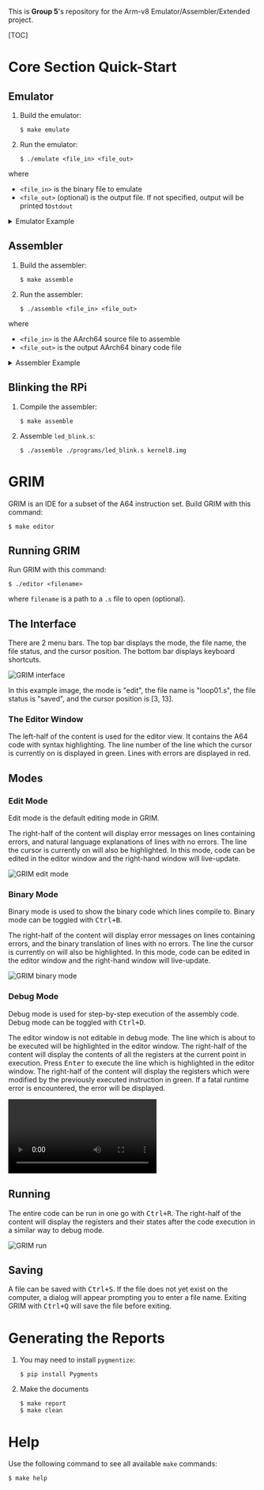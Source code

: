This is <b>Group 5</b>'s repository for the Arm-v8 Emulator/Assembler/Extended project.

[TOC]

# Core Section Quick-Start

## Emulator
1. Build the emulator:
    ```shell
    $ make emulate
    ```
2. Run the emulator:
    ```shell
    $ ./emulate <file_in> <file_out>
    ```
where
- `<file_in>` is the binary file to emulate
- `<file_out>` (optional) is the output file. If not specified, output will be printed to`stdout`

<details>
<summary>Emulator Example</summary>

```shell
$ ./emulate add01.bin add01.out
```
</details>

## Assembler
1. Build the assembler:
    ```shell
    $ make assemble
    ```
2. Run the assembler:
    ```shell
    $ ./assemble <file_in> <file_out>
    ```
where
- `<file_in>` is the AArch64 source file to assemble
- `<file_out>` is the output AArch64 binary code file

<details>
<summary>Assembler Example</summary>

```shell
$ ./assemble add01.s add01.bin
```
</details>

## Blinking the RPi
1. Compile the assembler:
    ```shell
    $ make assemble
    ```
2. Assemble `led_blink.s`:
    ```shell
    $ ./assemble ./programs/led_blink.s kernel8.img
    ```

# GRIM
GRIM is an IDE for a subset of the A64 instruction set. Build GRIM with this command:
```
$ make editor
```

## Running GRIM
Run GRIM with this command:
```
$ ./editor <filename>
```
where `filename` is a path to a `.s` file to open (optional).

## The Interface
There are 2 menu bars. The top bar displays the mode, the file name, the file status, and the cursor position. The bottom bar displays keyboard shortcuts.

![GRIM interface](extension/img/interface.png)

In this example image, the mode is "edit", the file name is "loop01.s", the file status is "saved", and the cursor position is [3, 13].

### The Editor Window
The left-half of the content is used for the editor view. It contains the A64 code with syntax highlighting. The line number of the line which the cursor is currently on is displayed in green. Lines with errors are displayed in red.

## Modes
### Edit Mode
Edit mode is the default editing mode in GRIM.

The right-half of the content will display error messages on lines containing errors, and natural language explanations of lines with no errors. The line the cursor is currently on will also be highlighted. In this mode, code can be edited in the editor window and the right-hand window will live-update.

![GRIM edit mode](extension/img/editMode.png)

### Binary Mode
Binary mode is used to show the binary code which lines compile to. Binary mode can be toggled with <kbd>Ctrl+B</kbd>.

The right-half of the content will display error messages on lines containing errors, and the binary translation of lines with no errors. The line the cursor is currently on will also be highlighted. In this mode, code can be edited in the editor window and the right-hand window will live-update.

![GRIM binary mode](extension/img/binaryMode.png)

### Debug Mode
Debug mode is used for step-by-step execution of the assembly code. Debug mode can be toggled with <kbd>Ctrl+D</kbd>.

The editor window is not editable in debug mode. The line which is about to be executed will be highlighted in the editor window. The right-half of the content will display the contents of all the registers at the current point in execution. Press <kbd>Enter</kbd> to execute the line which is highlighted in the editor window. The right-half of the content will display the registers which were modified by the previously executed instruction in green. If a fatal runtime error is encountered, the error will be displayed.

![GRIM debug mode](extension/img/debugMode.mp4)

## Running
The entire code can be run in one go with <kbd>Ctrl+R</kbd>. The right-half of the content will display the registers and their states after the code execution in a similar way to debug mode.

![GRIM run](extension/img/run.png)

## Saving
A file can be saved with <kbd>Ctrl+S</kbd>. If the file does not yet exist on the computer, a dialog will appear prompting you to enter a file name. Exiting GRIM with <kbd>Ctrl+Q</kbd> will save the file before exiting.

# Generating the Reports

1. You may need to install `pygmentize`:
    ```shell
    $ pip install Pygments
    ```
2. Make the documents
    ```shell
    $ make report
    $ make clean
    ```

# Help
Use the following command to see all available `make` commands:
```shell
$ make help
```
